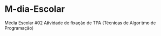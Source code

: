 # M-dia-Escolar
Média Escolar #02 Atividade de fixação de TPA (Técnicas de Algoritmo de Programação)
